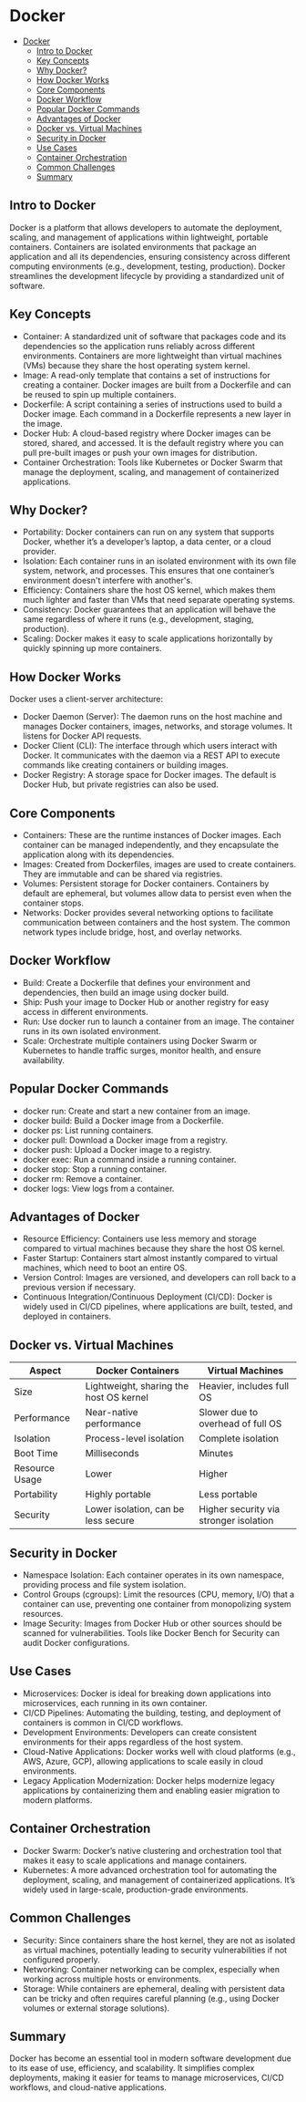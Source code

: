 # Docker

- [Docker](#docker)
  - [Intro to Docker](#intro-to-docker)
  - [Key Concepts](#key-concepts)
  - [Why Docker?](#why-docker)
  - [How Docker Works](#how-docker-works)
  - [Core Components](#core-components)
  - [Docker Workflow](#docker-workflow)
  - [Popular Docker Commands](#popular-docker-commands)
  - [Advantages of Docker](#advantages-of-docker)
  - [Docker vs. Virtual Machines](#docker-vs-virtual-machines)
  - [Security in Docker](#security-in-docker)
  - [Use Cases](#use-cases)
  - [Container Orchestration](#container-orchestration)
  - [Common Challenges](#common-challenges)
  - [Summary](#summary)

## Intro to Docker

Docker is a platform that allows developers to automate the deployment, scaling, and management of applications within lightweight, portable containers. Containers are isolated environments that package an application and all its dependencies, ensuring consistency across different computing environments (e.g., development, testing, production). Docker streamlines the development lifecycle by providing a standardized unit of software.

## Key Concepts

- Container: A standardized unit of software that packages code and its dependencies so the application runs reliably across different environments. Containers are more lightweight than virtual machines (VMs) because they share the host operating system kernel.
- Image: A read-only template that contains a set of instructions for creating a container. Docker images are built from a Dockerfile and can be reused to spin up multiple containers.
- Dockerfile: A script containing a series of instructions used to build a Docker image. Each command in a Dockerfile represents a new layer in the image.
- Docker Hub: A cloud-based registry where Docker images can be stored, shared, and accessed. It is the default registry where you can pull pre-built images or push your own images for distribution.
- Container Orchestration: Tools like Kubernetes or Docker Swarm that manage the deployment, scaling, and management of containerized applications.

## Why Docker?

- Portability: Docker containers can run on any system that supports Docker, whether it’s a developer’s laptop, a data center, or a cloud provider.
- Isolation: Each container runs in an isolated environment with its own file system, network, and processes. This ensures that one container’s environment doesn't interfere with another's.
- Efficiency: Containers share the host OS kernel, which makes them much lighter and faster than VMs that need separate operating systems.
- Consistency: Docker guarantees that an application will behave the same regardless of where it runs (e.g., development, staging, production).
- Scaling: Docker makes it easy to scale applications horizontally by quickly spinning up more containers.

## How Docker Works

Docker uses a client-server architecture:

- Docker Daemon (Server): The daemon runs on the host machine and manages Docker containers, images, networks, and storage volumes. It listens for Docker API requests.
- Docker Client (CLI): The interface through which users interact with Docker. It communicates with the daemon via a REST API to execute commands like creating containers or building images.
- Docker Registry: A storage space for Docker images. The default is Docker Hub, but private registries can also be used.

## Core Components

- Containers: These are the runtime instances of Docker images. Each container can be managed independently, and they encapsulate the application along with its dependencies.
- Images: Created from Dockerfiles, images are used to create containers. They are immutable and can be shared via registries.
- Volumes: Persistent storage for Docker containers. Containers by default are ephemeral, but volumes allow data to persist even when the container stops.
- Networks: Docker provides several networking options to facilitate communication between containers and the host system. The common network types include bridge, host, and overlay networks.

## Docker Workflow

- Build: Create a Dockerfile that defines your environment and dependencies, then build an image using docker build.
- Ship: Push your image to Docker Hub or another registry for easy access in different environments.
- Run: Use docker run to launch a container from an image. The container runs in its own isolated environment.
- Scale: Orchestrate multiple containers using Docker Swarm or Kubernetes to handle traffic surges, monitor health, and ensure availability.

## Popular Docker Commands

- docker run: Create and start a new container from an image.
- docker build: Build a Docker image from a Dockerfile.
- docker ps: List running containers.
- docker pull: Download a Docker image from a registry.
- docker push: Upload a Docker image to a registry.
- docker exec: Run a command inside a running container.
- docker stop: Stop a running container.
- docker rm: Remove a container.
- docker logs: View logs from a container.

## Advantages of Docker

- Resource Efficiency: Containers use less memory and storage compared to virtual machines because they share the host OS kernel.
- Faster Startup: Containers start almost instantly compared to virtual machines, which need to boot an entire OS.
- Version Control: Images are versioned, and developers can roll back to a previous version if necessary.
- Continuous Integration/Continuous Deployment (CI/CD): Docker is widely used in CI/CD pipelines, where applications are built, tested, and deployed in containers.

## Docker vs. Virtual Machines

| Aspect         | Docker Containers                       | Virtual Machines                       |
| -------------- | --------------------------------------- | -------------------------------------- |
| Size           | Lightweight, sharing the host OS kernel | Heavier, includes full OS              |
| Performance    | Near-native performance                 | Slower due to overhead of full OS      |
| Isolation      | Process-level isolation                 | Complete isolation                     |
| Boot Time      | Milliseconds                            | Minutes                                |
| Resource Usage | Lower                                   | Higher                                 |
| Portability    | Highly portable                         | Less portable                          |
| Security       | Lower isolation, can be less secure     | Higher security via stronger isolation |

## Security in Docker

- Namespace Isolation: Each container operates in its own namespace, providing process and file system isolation.
- Control Groups (cgroups): Limit the resources (CPU, memory, I/O) that a container can use, preventing one container from monopolizing system resources.
- Image Security: Images from Docker Hub or other sources should be scanned for vulnerabilities. Tools like Docker Bench for Security can audit Docker configurations.

## Use Cases

- Microservices: Docker is ideal for breaking down applications into microservices, each running in its own container.
- CI/CD Pipelines: Automating the building, testing, and deployment of containers is common in CI/CD workflows.
- Development Environments: Developers can create consistent environments for their apps regardless of the host system.
- Cloud-Native Applications: Docker works well with cloud platforms (e.g., AWS, Azure, GCP), allowing applications to scale easily in cloud environments.
- Legacy Application Modernization: Docker helps modernize legacy applications by containerizing them and enabling easier migration to modern platforms.

## Container Orchestration

- Docker Swarm: Docker’s native clustering and orchestration tool that makes it easy to scale applications and manage containers.
- Kubernetes: A more advanced orchestration tool for automating the deployment, scaling, and management of containerized applications. It’s widely used in large-scale, production-grade environments.

## Common Challenges

- Security: Since containers share the host kernel, they are not as isolated as virtual machines, potentially leading to security vulnerabilities if not configured properly.
- Networking: Container networking can be complex, especially when working across multiple hosts or environments.
- Storage: While containers are ephemeral, dealing with persistent data can be tricky and often requires careful planning (e.g., using Docker volumes or external storage solutions).

## Summary

Docker has become an essential tool in modern software development due to its ease of use, efficiency, and scalability. It simplifies complex deployments, making it easier for teams to manage microservices, CI/CD workflows, and cloud-native applications.
